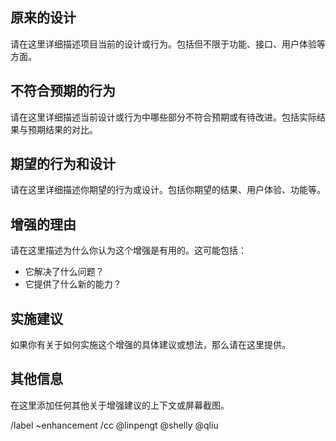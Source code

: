 ## 原来的设计

请在这里详细描述项目当前的设计或行为。包括但不限于功能、接口、用户体验等方面。

## 不符合预期的行为

请在这里详细描述当前设计或行为中哪些部分不符合预期或有待改进。包括实际结果与预期结果的对比。

## 期望的行为和设计

请在这里详细描述你期望的行为或设计。包括你期望的结果、用户体验、功能等。

## 增强的理由

请在这里描述为什么你认为这个增强是有用的。这可能包括：

- 它解决了什么问题？
- 它提供了什么新的能力？

## 实施建议

如果你有关于如何实施这个增强的具体建议或想法，那么请在这里提供。

## 其他信息

在这里添加任何其他关于增强建议的上下文或屏幕截图。

/label ~enhancement
/cc @linpengt @shelly @qliu
